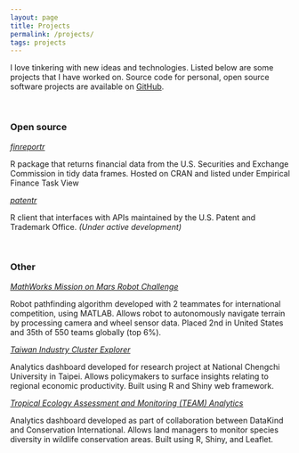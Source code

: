 ```yaml
---
layout: page
title: Projects
permalink: /projects/
tags: projects
---
```


I love tinkering with new ideas and technologies. Listed below are some projects that I have worked on. Source code for personal, open source software projects are available on [GitHub](https://github.com/sewardlee337).

&nbsp;

### Open source

[_finreportr_](https://github.com/sewardlee337/finreportr) 

  R package that returns financial data from the U.S. Securities and Exchange Commission in tidy data frames. Hosted on CRAN and listed under Empirical Finance Task View

[_patentr_](https://github.com/sewardlee337/patentr) 

  R client that interfaces with APIs maintained by the U.S. Patent and Trademark Office. _(Under active development)_   

&nbsp;

### Other

[_MathWorks Mission on Mars Robot Challenge_](https://www.mathworks.com/academia/student-challenge/mission-on-mars.html) 

  Robot pathfinding algorithm developed with 2 teammates for international competition, using MATLAB. Allows robot to autonomously navigate terrain by processing camera and wheel sensor data. Placed 2nd in United States and 35th of 550 teams globally (top 6%).

[_Taiwan Industry Cluster Explorer_](https://github.com/sewardlee337/industry-cluster-explorer)

  Analytics dashboard developed for research project at National Chengchi University in Taipei. Allows policymakers to surface insights relating to regional economic productivity. Built using R and Shiny web framework.

[_Tropical Ecology Assessment and Monitoring (TEAM) Analytics_](http://www.datakind.org/blog/datakind-san-franciscos-third-datadive)

  Analytics dashboard developed as part of collaboration between DataKind and Conservation International. Allows land managers to monitor species diversity in wildlife conservation areas. Built using R, Shiny, and Leaflet.

 &nbsp;
 
